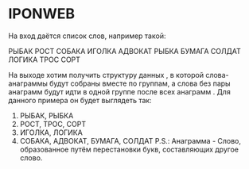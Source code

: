 # IPONWEB

На вход даётся список слов, например такой:

РЫБАК
РОСТ
СОБАКА
ИГОЛКА
АДВОКАТ
РЫБКА
БУМАГА
СОЛДАТ
ЛОГИКА
ТРОС
СОРТ

На выходе хотим получить структуру данных , в которой слова-анаграммы будут собраны вместе по группам, а слова без пары анаграмм будут идти в одной группе после всех анаграмм .
Для данного примера он будет выглядеть так:
1) РЫБАК, РЫБКА
2) РОСТ, ТРОС, СОРТ
3) ИГОЛКА, ЛОГИКА
4) СОБАКА, АДВОКАТ, БУМАГА, СОЛДАТ
P.S.: Анаграмма - Слово, образованное путём перестановки букв, составляющих другое слово.
